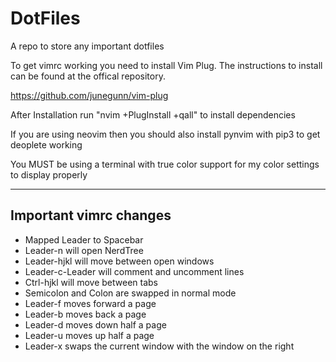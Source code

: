 # DotFiles
A repo to store any important dotfiles

To get vimrc working you need to install Vim Plug. The instructions to install can be found at the offical repository.

https://github.com/junegunn/vim-plug

After Installation run "nvim +PlugInstall +qall" to install dependencies

If you are using neovim then you should also install pynvim with pip3 to get
deoplete working

You MUST be using a terminal with true color support for my color settings
to display properly

----------------------------------------

Important vimrc changes
-----------------------
- Mapped Leader to Spacebar
- Leader-n will open NerdTree
- Leader-hjkl will move between open windows
- Leader-c-Leader will comment and uncomment lines
- Ctrl-hjkl will move between tabs
- Semicolon and Colon are swapped in normal mode
- Leader-f moves forward a page
- Leader-b moves back a page
- Leader-d moves down half a page
- Leader-u moves up half a page
- Leader-x swaps the current window with the window on the right
